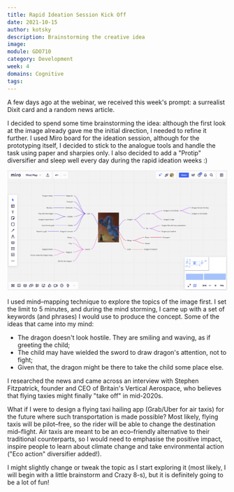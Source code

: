 ```yaml
---
title: Rapid Ideation Session Kick Off
date: 2021-10-15
author: kotsky
description: Brainstorming the creative idea
image: 
module: GDO710
category: Development
week: 4
domains: Cognitive
tags: 
---
```

A few days ago at the webinar, we received this week's prompt: a surrealist Dixit card and a random news article. 

I decided to spend some time brainstorming the idea: although the first look at the image already gave me the initial direction, I needed to refine it further. I used Miro board for the ideation session, although for the prototyping itself, I decided to stick to the analogue tools and handle the task using paper and sharpies only. I also decided to add a "Protip" diversifier and sleep well every day during the rapid ideation weeks :)

![Miro Board](./img/04-ideation.jpg)

I used mind–mapping technique to explore the topics of the image first. I set the limit to 5 minutes, and during the mind storming, I came up with a set of keywords (and phrases) I would use to produce the concept. Some of the ideas that came into my mind:

- The dragon doesn't look hostile. They are smiling and waving, as if greeting the child;
- The child may have wielded the sword to draw dragon's attention, not to fight;
- Given that, the dragon might be there to take the child some place else.

I researched the news and came across an interview with Stephen Fitzpatrick, founder and CEO of Britain's Vertical Aerospace, who believes that flying taxies might finally "take off" in mid-2020s. 

What if I were to design a flying taxi hailing app (Grab/Uber for air taxis) for the future where such transportation is made possible? Most likely, flying taxis will be pilot–free, so the rider will be able to change the destination mid–flight. Air taxis are meant to be an eco–friendly alternative to their traditional counterparts, so I would need to emphasise the positive impact, inspire people to learn about climate change and take environmental action ("Eco action" diversifier added!). 

I might slightly change or tweak the topic as I start exploring it (most likely, I will begin with a little brainstorm and Crazy 8-s), but it is definitely going to be a lot of fun!